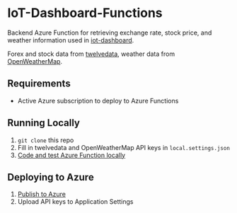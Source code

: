 # IoT-Dashboard-Functions
Backend Azure Function for retrieving exchange rate, stock price, and weather information used in [iot-dashboard](https://github.com/JeffreyCA/iot-dashboard).

Forex and stock data from [twelvedata](https://twelvedata.com/), weather data from [OpenWeatherMap](https://openweathermap.org/).

## Requirements
* Active Azure subscription to deploy to Azure Functions

## Running Locally
1. `git clone` this repo
2. Fill in twelvedata and OpenWeatherMap API keys in `local.settings.json`
3. [Code and test Azure Function locally](https://docs.microsoft.com/en-us/azure/azure-functions/functions-develop-local)

## Deploying to Azure
1. [Publish to Azure](https://docs.microsoft.com/en-us/azure/azure-functions/functions-develop-vs-code?tabs=nodejs#publish-to-azure)
2. Upload API keys to Application Settings
